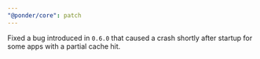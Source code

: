 ```yaml
---
"@ponder/core": patch
---
```


Fixed a bug introduced in `0.6.0` that caused a crash shortly after startup for some apps with a partial cache hit.
